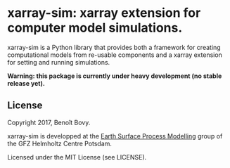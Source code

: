 # xarray-sim: xarray extension for computer model simulations.

xarray-sim is a Python library that provides both a framework for creating
computational models from re-usable components and a xarray extension for
setting and running simulations.

**Warning: this package is currently under heavy development (no stable release yet).**

## License

Copyright 2017, Benoît Bovy.

xarray-sim is developped at the
[Earth Surface Process Modelling](http://www.gfz-potsdam.de/en/section/earth-surface-process-modelling/)
group of the GFZ Helmholtz Centre Potsdam.

Licensed under the MIT License (see LICENSE).
